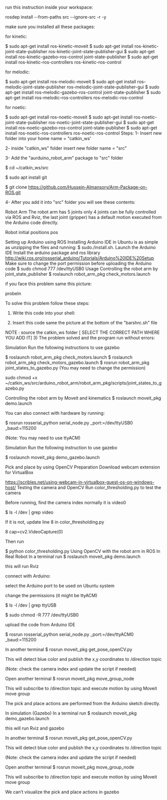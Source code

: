 
run this instruction inside your workspace:

  rosdep install --from-paths src --ignore-src -r -y

make sure you installed all these packages:

for kinetic:

$ sudo apt-get install ros-kinetic-moveit
$ sudo apt-get install ros-kinetic-joint-state-publisher ros-kinetic-joint-state-publisher-gui
$ sudo apt-get install ros-kinetic-gazebo-ros-control joint-state-publisher
$ sudo apt-get install ros-kinetic-ros-controllers ros-kinetic-ros-control

for melodic:

$ sudo apt-get install ros-melodic-moveit
$ sudo apt-get install ros-melodic-joint-state-publisher ros-melodic-joint-state-publisher-gui
$ sudo apt-get install ros-melodic-gazebo-ros-control joint-state-publisher
$ sudo apt-get install ros-melodic-ros-controllers ros-melodic-ros-control

for noetic:

$ sudo apt-get install ros-noetic-moveit
$ sudo apt-get install ros-noetic-joint-state-publisher ros-noetic-joint-state-publisher-gui
$ sudo apt-get install ros-noetic-gazebo-ros-control joint-state-publisher
$ sudo apt-get install ros-noetic-ros-controllers ros-noetic-ros-control
Steps:
1- Insert new folder into your home name = "catkin_ws'



2- inside "catkin_ws" folder insert new folder name = "src"



3- Add the "aurduino_robot_arm" package to "src" folder

$ cd ~/catkin_ws/src

$ sudo apt install git

$ git clone https://github.com/Hussein-Almansory/Arm-Package-on-ROS.git

4- After you add it into "src" folder you will see these contents:



Robot Arm
The robot arm has 5 joints only 4 joints can be fully controlled via ROS and Rviz, the last joint (gripper) has a default motion executed from the Arduino code directly.

Robot initial positions
pos

Setting up Arduino using ROS
Installing Arduino IDE in Ubuntu is as simple as unzipping the files and running:
  $ sudo./install.sh.
Launch the Arduino IDE
Install the arduino package and ros library
http://wiki.ros.org/rosserial_arduino/Tutorials/Arduino%20IDE%20Setup
Make sure to change the port permission before uploading the Arduino code
  $ sudo chmod 777 /dev/ttyUSB0
Usage
Controlling the robot arm by joint_state_publisher
  $ roslaunch robot_arm_pkg check_motors.launch

if you face this problem same this picture:

probeln

To solve this problem follow these steps:
1) Write this code into your shell:


2) Insert this code same the picture at the bottom of the "barshrc.sh" file

NOTE : source the catkin_ws folder [ SELECT THE CORRECT PATH WHERE YOU ADD IT]
3) The problem solved and the program run without errors:


Simulation
Run the following instructions to use gazebo

$ roslaunch robot_arm_pkg check_motors.launch
$ roslaunch robot_arm_pkg check_motors_gazebo.launch
$ rosrun robot_arm_pkg joint_states_to_gazebo.py
(You may need to change the permission)

   sudo chmod +x ~/catkin_ws/src/arduino_robot_arm/robot_arm_pkg/scripts/joint_states_to_gazebo.py

Controlling the robot arm by Moveit and kinematics
  $ roslaunch moveit_pkg demo.launch

You can also connect with hardware by running:

  $ rosrun rosserial_python serial_node.py _port:=/dev/ttyUSB0 _baud:=115200

(Note: You may need to use ttyACM)

Simulation
Run the following instruction to use gazebo

$ roslaunch moveit_pkg demo_gazebo.launch

Pick and place by using OpenCV
Preparation
Download webcam extension for VirtualBox

https://scribles.net/using-webcam-in-virtualbox-guest-os-on-windows-host/
Testing the camera and OpenCV
Run color_thresholding.py to test the camera

Before running, find the camera index normally it is video0

$ ls -l /dev | grep video

If it is not, update line 8 in color_thresholding.py

8 cap=cv2.VideoCapture(0)

Then run

$ python color_thresholding.py
Using OpenCV with the robot arm in ROS
In Real Robot
In a terminal run
$ roslaunch moveit_pkg demo.launch

this will run Rviz

connect with Arduino:

select the Arduino port to be used on Ubuntu system

change the permissions (it might be ttyACM)

$ ls -l /dev | grep ttyUSB

$ sudo chmod -R 777 /dev/ttyUSB0

upload the code from Arduino IDE

$ rosrun rosserial_python serial_node.py _port:=/dev/ttyACM0 _baud:=115200

In another terminal
$ rosrun moveit_pkg get_pose_openCV.py

This will detect blue color and publish the x,y coordinates to /direction topic

(Note: check the camera index and update the script if needed)

Open another terminal
$ rosrun moveit_pkg move_group_node

This will subscribe to /direction topic and execute motion by using Moveit move group

The pick and place actions are performed from the Arduino sketch directly.

In simulation (Gazebo)
In a terminal run
$ roslaunch moveit_pkg demo_gazebo.launch

this will run Rviz and gazebo

In another terminal
$ rosrun moveit_pkg get_pose_openCV.py

This will detect blue color and publish the x,y coordinates to /direction topic

(Note: check the camera index and update the script if needed)

Open another terminal
$ rosrun moveit_pkg move_group_node

This will subscribe to /direction topic and execute motion by using Moveit move group

We can’t visualize the pick and place actions in gazebo
